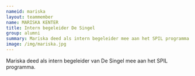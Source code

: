 ```yaml
---
nameid: mariska
layout: teammember
name: MARISKA KENTER
title: Intern begeleider De Singel
group: alumni
summary: Mariska deed als intern begeleider mee aan het SPIL programma.
image: /img/mariska.jpg
---
```


Mariska deed als intern begeleider van De Singel mee aan het SPIL programma.
